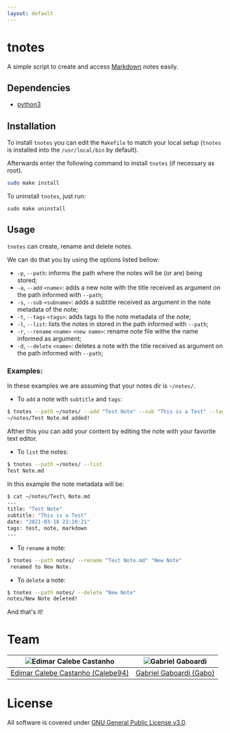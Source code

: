 ```yaml
---
layout: default
---
```


# tnotes

A simple script to create and access [Markdown](https://www.markdownguide.org/) notes easily.

## Dependencies

* [python3](https://www.python.org/)

## Installation

To install `tnotes` you can edit the `Makefile` to match your local setup (`tnotes` is installed into the `/usr/local/bin` by default).

Afterwards enter the following command to install `tnotes` (if necessary as root).

```bash
sudo make install
```

To uninstall `tnotes`, just run:

```
sudo make uninstall
```

## Usage

`tnotes` can create, rename and delete notes.

We can do that you by using the options listed bellow:

* `-p`, `--path`: informs the path where the notes will be (or are) being stored;
* `-a`, `--add` `<name>`: adds a new note with the title received as argument on the path informed with `--path`;
* `-s`, `--sub` `<subname>`: adds a subtitle received as argument in the note metadata of the note;
* `-t`, `--tags` `<tags>`: adds tags to the note metadata of the note;
* `-l`, `--list`: lists the notes in stored in the path informed with `--path`;
* `-r`, `--rename` `<name>` `<new name>`: rename note file withe the name informed as argument;
* `-d`, `--delete` `<name>`: deletes a note with the title received as argument on the path informed with `--path`;

### Examples:

In these examples we are assuming that your notes dir is `~/notes/`.

* To `add` a note with `subtitle` and `tags`:

```bash
$ tnotes --path ~/notes/ --add "Test Note" --sub "This is a Test" --tags "test, note, markdown"
~/notes/Test Note.md added!
```

Afther this you can add your content by editing the note with your favorite text editor.

* To `list` the notes:

```bash
$ tnotes --path ~/notes/ --list
Test Note.md
```

In this example the note metadata will be:

```bash
$ cat ~/notes/Test\ Note.md
---
title: "Test Note"
subtitle: "This is a Test"
date: "2021-03-18 23:10:21"
tags: test, note, markdown
---
```

* To `rename` a note:

```bash
$ tnotes --path notes/ --rename "Test Note.md" "New Note"
 renamed to New Note.
```

* To `delete` a note:

```bash
$ tnotes --path notes/ --delete "New Note"
notes/New Note deleted!
```

And that's it!

# Team

| <img src="https://github.com/Calebe94.png?size=200" alt="Edimar Calebe Castanho"> | <img src="https://github.com/gbgabo.png?size=200" alt="Gabriel Gaboardi"> | 
|:---------------------------------------------------------------------------------:|:-------------------------------------------------------------------------:|
| [Edimar Calebe Castanho (Calebe94)](https://github.com/Calebe94)                  | [Gabriel Gaboardi (Gabo)](https://github.com/gbgabo)                      |

# License

All software is covered under [GNU General Public License v3.0](https://www.gnu.org/licenses/gpl-3.0.en.html).

